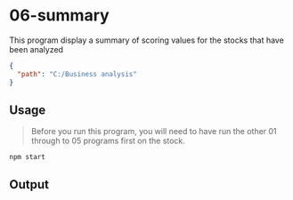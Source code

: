 # 06-summary

This program display a summary of scoring values for the stocks that have been analyzed

```json
{
  "path": "C:/Business analysis"
}
```

## Usage

> Before you run this program, you will need to have run the other 01 through to 05 programs first on the stock.

`npm start`

## Output
